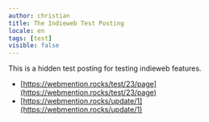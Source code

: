 ```yaml
---
author: christian
title: The Indieweb Test Posting
locale: en
tags: [test]
visible: false
---
```


This is a hidden test posting for testing indieweb features.

- [https://webmention.rocks/test/23/page](https://webmention.rocks/test/23/page)
- [https://webmention.rocks/update/1](https://webmention.rocks/update/1)
